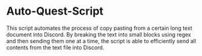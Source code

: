 # Auto-Quest-Script
This script automates the process of copy pasting from a certain long text document into Discord. By breaking the text into small blocks using regex and then sending them one at a time, the script is able to efficiently send all contents from the text file into Discord.
